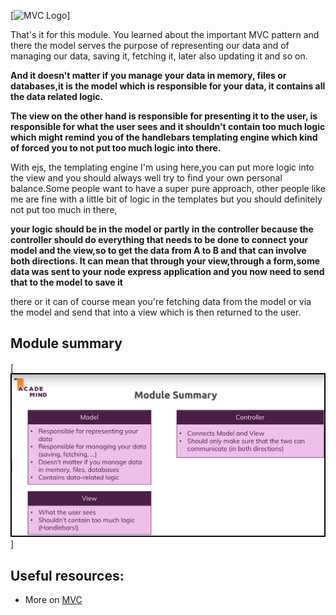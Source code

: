 [![MVC Logo](https://encrypted-tbn0.gstatic.com/images?q=tbn:ANd9GcRcrcEcAb6BD4JsjVBPMo73e63AfIXak9qXlogJTJ0QZ3ouXyYORK2zzvEvAsaG3MMsJic&usqp=CAU)]

That's it for this module. You learned about the important MVC pattern and there the model serves the purpose
of representing our data and of managing our data, saving it, fetching it, later also updating it and so
on.

**And it doesn't matter if you manage your data in memory, files or databases,it is the model which is responsible for your data,
it contains all the data related logic.**

**The view on the other hand is responsible for presenting it to the user, is responsible for what the
user sees and it shouldn't contain too much logic which might remind you of the handlebars templating
engine which kind of forced you to not put too much logic into there.**

With ejs, the templating engine I'm using here,you can put more logic into the view and you should always well try to find your own personal balance.Some people want to have a super pure approach, other people like me are fine with a little bit of logic
in the templates but you should definitely not put too much in there,

**your logic should be in the model or partly in the controller because the controller should do everything that needs to be done to connect your model and the view,so to get the data from A to B and that can involve both directions. It can mean that through your view,through a form,some data was sent to your node express application and you now need to send that to the model to save it**

there or it can of course mean you're fetching data from the model or via the model and send that into a view
which is then returned to the user.

## Module summary

[![Express Logo](https://github.com/SajeewaGarusinghe/node-js-second/blob/main/sec_07/MVC.png)]

## Useful resources:

*  More on  [MVC](https://developer.mozilla.org/en-US/docs/Glossary/MVC)
